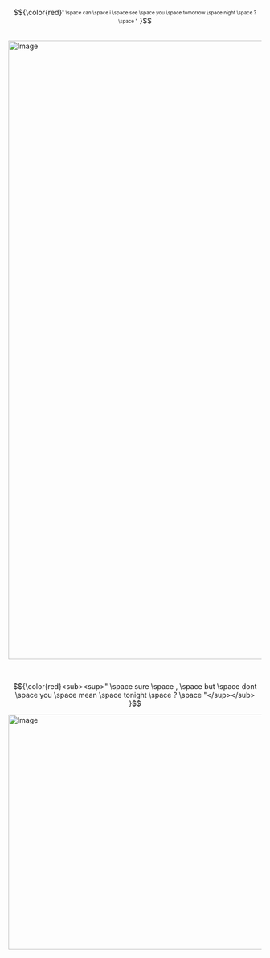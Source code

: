 <p align="center">
$${\color{red}<sub><sup>" \space can \space i \space see \space you \space tomorrow \space night \space ? \space "</sup></sub>
}$$	</p><br>

<img width="2048" height="1233" alt="Image" src="https://github.com/user-attachments/assets/10f9a43c-f766-4d41-8984-477f7c041dfa" />

<br> <p align="center">
$${\color{red}<sub><sup>" \space sure \space , \space but \space dont \space you \space mean \space tonight \space ? \space "</sup></sub>
}$$	</p>
<img width="2048" height="468" alt="Image" src="https://github.com/user-attachments/assets/3edf3447-6b3a-4ee7-b1ca-7e72efb5430b" />
